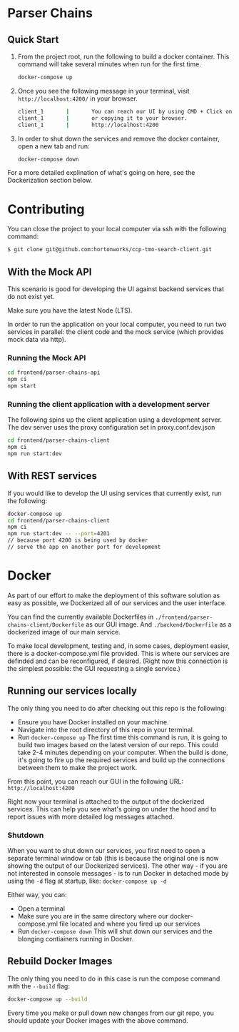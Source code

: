 # Parser Chains

## Quick Start

1. From the project root, run the following to build a docker container. This command will take several minutes when run for the first time.
    ```bash
    docker-compose up
    ```
1. Once you see the following message in your terminal, visit `http://localhost:4200/` in your browser.
    ```bash
    client_1       |       You can reach our UI by using CMD + Click on the link below
    client_1       |       or copying it to your browser.
    client_1       |       http://localhost:4200
    ```

1. In order to shut down the services and remove the docker container, open a new tab and run:
    ```bash
    docker-compose down
    ```

For a more detailed explination of what's going on here, see the Dockerization section below.

Contributing
============

You can close the project to your local computer via ssh with the following command:
```bash
$ git clone git@github.com:hortonworks/ccp-tmo-search-client.git
```

## With the Mock API
This scenario is good for developing the UI against backend services that do not exist yet.

Make sure you have the latest Node (LTS).

In order to run the application on your local computer, you need to run two services in parallel: the client code and the mock service (which provides mock data via http).

### Running the Mock API

```bash
cd frontend/parser-chains-api
npm ci
npm start
```

### Running the client application with a development server
The following spins up the client application using a development server. The dev server uses the proxy configuration set in proxy.conf.dev.json

```bash
cd frontend/parser-chains-client
npm ci
npm run start:dev
```

## With REST services
If you would like to develop the UI using services that currently exist, run the following:

```bash
docker-compose up
cd frontend/parser-chains-client
npm ci
npm run start:dev -- --port=4201
// because port 4200 is being used by docker
// serve the app on another port for development
```

# Docker

As part of our effort to make the deployment of this software solution as easy as possible, we Dockerized all of our services and the user interface.

You can find the currently available Dockerfiles in
```./frontend/parser-chains-client/Dockerfile``` as our GUI image. And
```./backend/Dockerfile``` as a dockerized image of our main service.

To make local development, testing and, in some cases, deployment easier, there is a docker-compose.yml file provided.
This is where our services are definded and can be reconfigured, if desired.
(Right now this connection is the simplest possible: the GUI requesting a single service.)

## Running our services locally
The only thing you need to do after checking out this repo is the following:
- Ensure you have Docker installed on your machine.
- Navigate into the root directory of this repo in your terminal.
- Run ```docker-compose up```
The first time this command is run, it is going to build two images based on the latest version of our repo. This could take 2-4 minutes depending on your computer. When the build is done, it's going to fire up the required services and build up the connections between them to make the project work.

From this point, you can reach our GUI in the following URL:
```http://localhost:4200```

Right now your terminal is attached to the output of the dockerized services. This can help you see what's going on under the hood and to report issues with more detailed log messages attached.

### Shutdown
When you want to shut down our services, you first need to open a separate terminal window or tab (this is because the original one is now showing the output of our Dockerized services). The other way - if you are not interested in console messages - is to run Docker in detached mode by using the ```-d``` flag at startup, like:
```docker-compose up -d```

Either way, you can:
- Open a terminal
- Make sure you are in the same directory where our docker-compose.yml file located and where you fired up our services
- Run ```docker-compose down```
This will shut down our services and the blonging contiainers running in Docker.

## Rebuild Docker Images
The only thing you need to do in this case is run the compose command with the ```--build``` flag:
```bash
docker-compose up --build
```

Every time you make or pull down new changes from our git repo, you should update your Docker images with the above command.
